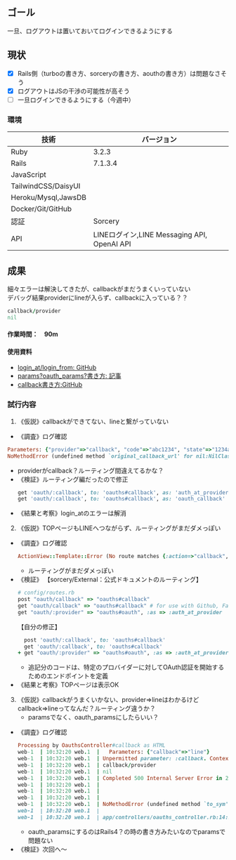   ## ゴール
一旦、ログアウトは置いておいてログインできるようにする
## 現状
<!--タスク分解（何ができて、何ができてないかを可視化）-->
- [x] Rails側（turboの書き方、sorceryの書き方、aouthの書き方）は問題なさそう
- [x] ログアウトはJSの干渉の可能性が高そう
- [ ] 一旦ログインできるようにする（今週中）
### 環境
| 技術 | バージョン |
| -- | -- |
| Ruby | 3.2.3 |
| Rails | 7.1.3.4 |
| JavaScript | |
| TailwindCSS/DaisyUI | |
| Heroku/Mysql,JawsDB | |
| Docker/Git/GitHub | |
| 認証 | Sorcery | |
| API | LINEログイン,LINE Messaging API, OpenAI API |

## 成果
<!--現状から持ってきて、ToDo更新して考察-->
細々エラーは解決してきたが、callbackがまだうまくいっていない<br>
デバッグ結果providerにlineが入らず、callbackに入っている？？
```ruby
callback/provider
nil
```
#### 作業時間：　90m
#### 使用資料
- [login_at/login_from: GitHub](https://github.com/NoamB/sorcery/blob/4aaf38363eddf7a2982312ce68f0105dcc4ae8dc/lib/sorcery/controller/submodules/external.rb#L111)
- [params?oauth_params?書き方: 記事](https://qiita.com/okada84108983/items/0c84c01b88072c004873)
- [callback書き方:GitHub](https://github.com/Sorcery/sorcery/wiki/External)
### 試行内容
<!--仮説→調査→検証→結果と考察-->
1. 《仮説》callbackができてない、lineと繋がっていない
  - 《調査》ログ確認
  ```ruby
  Parameters: {"provider"=>"callback", "code"=>"abc1234", "state"=>"1234abc"}
  NoMethodError (undefined method `original_callback_url' for nil:NilClass):
  ```
  - providerがcallback？ルーティング間違えてるかな？
  - 《検証》ルーティング編だったので修正
    ```ruby
    get 'oauth/:callback', to: 'oauths#callback', as: 'auth_at_provider'
    get 'oauth/:callback', to: 'oauths#callback', as: 'oauth_callback'
    ```
  - 《結果と考察》login_atのエラーは解消
2. 《仮説》TOPページもLINEへつながらず、ルーティングがまだダメっぽい
  - 《調査》ログ確認
    ```ruby
    ActionView::Template::Error (No route matches {:action=>"callback", :controller=>"oauths", :provider=>:line}, missing required keys: [:callback]):
    ```
    - ルーティングがまだダメっぽい
  - 《検証》
    【sorcery/External：公式ドキュメントのルーティング】
    ```ruby
    # config/routes.rb
    post "oauth/callback" => "oauths#callback"
    get "oauth/callback" => "oauths#callback" # for use with Github, Facebook
    get "oauth/:provider" => "oauths#oauth", :as => :auth_at_provider
    ```
    【自分の修正】
    ```ruby
      post 'oauth/:callback', to: 'oauths#callback'
      get 'oauth/:callback', to: 'oauths#callback'
    + get "oauth/:provider" => "oauths#oauth", :as => :auth_at_provider
    ```
    - 追記分のコードは、特定のプロバイダーに対してOAuth認証を開始するためのエンドポイントを定義
  - 《結果と考察》TOPページは表示OK
3. 《仮説》callbackがうまくいかない、provider=>lineはわかるけどcallback=>lineってなんだ？ルーティング違うか？
    - paramsでなく、oauth_paramsにしたらいい？
  - 《調査》ログ確認
    ```ruby
    Processing by OauthsController#callback as HTML
    web-1  | 10:32:20 web.1  |   Parameters: {"callback"=>"line"}
    web-1  | 10:32:20 web.1  | Unpermitted parameter: :callback. Context: { controller: OauthsController, action: callback, request: #<ActionDispatch::Request:0x0000ffff6a89be20>, params: {"controller"=>"oauths", "action"=>"callback", "callback"=>"line"} }
    web-1  | 10:32:20 web.1  | callback/provider
    web-1  | 10:32:20 web.1  | nil
    web-1  | 10:32:20 web.1  | Completed 500 Internal Server Error in 2ms (ActiveRecord: 0.0ms | Allocations: 883)
    web-1  | 10:32:20 web.1  | 
    web-1  | 10:32:20 web.1  | 
    web-1  | 10:32:20 web.1  |   
    web-1  | 10:32:20 web.1  | NoMethodError (undefined method `to_sym' for nil:NilClass):
    web-1  | 10:32:20 web.1  |   
    web-1  | 10:32:20 web.1  | app/controllers/oauths_controller.rb:14:in `callback'
    ```
    - oauth_paramsにするのはRails4？の時の書き方みたいなのでparamsで問題ない
  - 《検証》次回へ〜